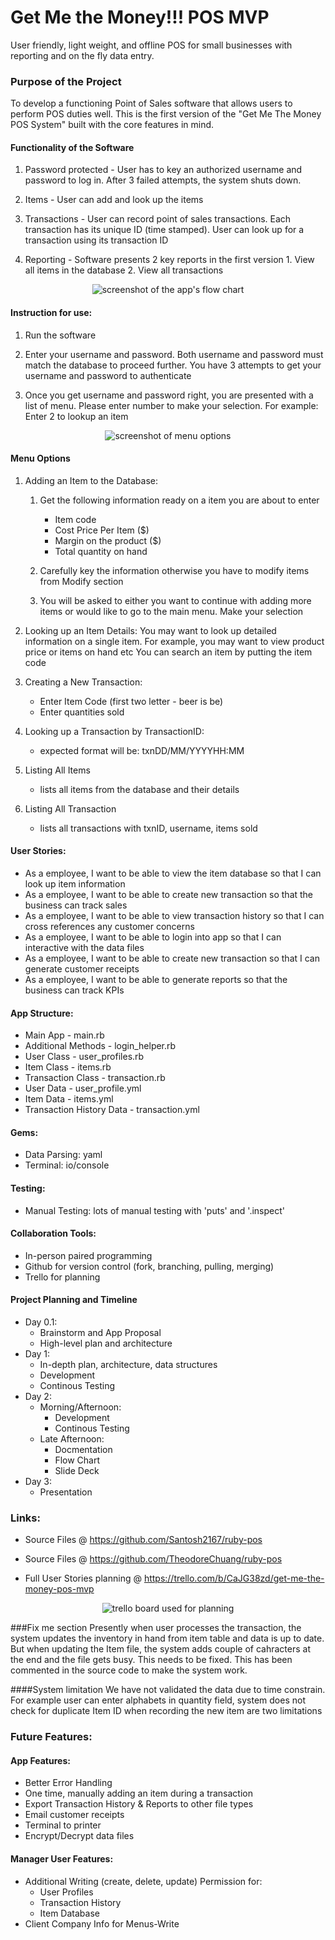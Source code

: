 # Get Me the Money!!! POS MVP
User friendly, light weight, and offline POS for small businesses with reporting and on the fly data entry. 

### Purpose of the Project 
To develop a functioning Point of Sales software that allows users to perform POS duties well. This is the first version of the "Get Me The Money POS System" built with the core features in mind.

#### Functionality of the Software 
1. Password protected - User has to key an authorized username and password to log in. After 3 failed attempts, the system shuts down.

2. Items - User can add and look up the items

3. Transactions - User can record point of sales transactions. Each transaction has its unique ID (time stamped). User can look up for a transaction using its transaction ID

4. Reporting - Software presents 2 key reports in the first version 
               1. View all items in the database
               2. View all transactions
               
<p align="center">
  <img src="https://github.com/TheodoreChuang/ruby-pos/blob/master/docs/Flow_Chart-Get_Me_Money.jpg" alt="screenshot of the app's flow chart"/>
</p>

#### Instruction for use: 
1. Run the software

2. Enter your username and password. Both username and password must match the database to proceed further. You have 3 attempts to get your username and password to authenticate

3. Once you get username and password right, you are presented with a list of menu. Please enter number to make your selection. For example: Enter 2 to lookup an item

<p align="center">
  <img src="https://github.com/TheodoreChuang/ruby-pos/blob/master/docs/menu_options_screenshot.png" alt="screenshot of menu options"/>
</p>

#### Menu Options  

1. Adding an Item to the Database:
    1. Get the following information ready on a item you are about to enter
        - Item code
        - Cost Price Per Item ($)
        - Margin on the product ($)
        - Total quantity on hand
    2. Carefully key the information otherwise you have to modify items from Modify section 

    3. You will be asked to either you want to continue with adding more items or would like to go to the main menu. Make your selection 

2. Looking up an Item Details: 
You may want to look up detailed information on a single item. For example, you may want to view product price or items on hand etc
You can search an item by putting the item code

3. Creating a New Transaction:
    - Enter Item Code (first two letter - beer is be)
    - Enter quantities sold

4. Looking up a Transaction by TransactionID:
    - expected format will be: txnDD/MM/YYYYHH:MM

5. Listing All Items
    - lists all items from the database and their details

6. Listing All Transaction
    - lists all transactions with txnID, username, items sold


#### User Stories:
* As a employee, I want to be able to view the item database so that I can look up item information
* As a employee, I want to be able to create new transaction so that the business can track sales
* As a employee, I want to be able to view transaction history so that I can cross references any customer concerns
* As a employee, I want to be able to login into app so that I can interactive with the data files
* As a employee, I want to be able to create new transaction so that I can generate customer receipts
* As a employee, I want to be able to generate reports so that the business can track KPIs


#### App Structure:
* Main App - main.rb
* Additional Methods - login_helper.rb
* User Class - user_profiles.rb
* Item Class - items.rb
* Transaction Class - transaction.rb
* User Data - user_profile.yml
* Item Data - items.yml
* Transaction History Data - transaction.yml


#### Gems:
* Data Parsing: yaml
* Terminal: io/console


#### Testing:
* Manual Testing: lots of manual testing with 'puts' and '.inspect'


#### Collaboration Tools:
* In-person paired programming
* Github for version control (fork, branching, pulling, merging)
* Trello for planning


#### Project Planning and Timeline
* Day 0.1:
    * Brainstorm and App Proposal
    * High-level plan and architecture
* Day 1:
    * In-depth plan, architecture, data structures
    * Development
    * Continous Testing
* Day 2:
    * Morning/Afternoon:
        * Development
        * Continous Testing
    * Late Afternoon:
        * Docmentation
        * Flow Chart
        * Slide Deck
* Day 3:
    * Presentation


### Links:
* Source Files @ https://github.com/Santosh2167/ruby-pos
* Source Files @ https://github.com/TheodoreChuang/ruby-pos

* Full User Stories planning @ https://trello.com/b/CaJG38zd/get-me-the-money-pos-mvp

<p align="center">
  <img src="https://github.com/TheodoreChuang/ruby-pos/blob/master/docs/trello_user_stories_screenshot.png" alt="trello board used for planning"/>
</p>

###Fix me section
Presently when user processes the transaction, the system updates the inventory in hand from item table and data is up to date. But when updating the Item file, the system adds couple of cahracters at the end and the file gets busy. This needs to be fixed. This has been commented in the source code to make the system work.  

####System limitation 
We have not validated the data due to time constrain. For example user can enter alphabets in quantity field, system does not check for duplicate Item ID when recording the new item are two limitations 

### Future Features:

####  App Features:
* Better Error Handling
* One time, manually adding an item during a transaction
* Export Transaction History & Reports to other file types
* Email customer receipts
* Terminal to printer
* Encrypt/Decrypt data files

#### Manager User Features:
* Additional Writing (create, delete, update) Permission for:
    * User Profiles
    * Transaction History
    * Item Database
* Client Company Info for Menus-Write
